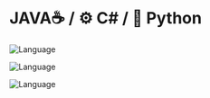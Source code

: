 # JAVA☕ / ⚙️ C# / 🐍 Python
![Language](https://img.shields.io/badge/Language-Python-blue)

![Language](https://img.shields.io/badge/Language-C#-purple)

![Language](https://img.shields.io/badge/Language-JAVA-orange)
